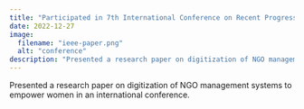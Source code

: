 ```yaml
---
title: "Participated in 7th International Conference on Recent Progresses in Science (ICRPSET-2022)"
date: 2022-12-27
image:
  filename: "ieee-paper.png"
  alt: "conference"
description: "Presented a research paper on digitization of NGO management systems to empower women in an international conference."
---
```


Presented a research paper on digitization of NGO management systems to empower women in an international conference.